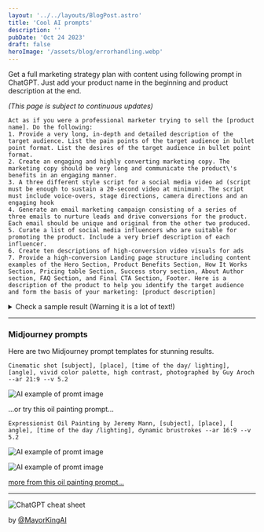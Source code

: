 ```yaml
---
layout: '../../layouts/BlogPost.astro'
title: 'Cool AI prompts'
description: ''
pubDate: 'Oct 24 2023'
draft: false
heroImage: '/assets/blog/errorhandling.webp'
---
```


Get a full marketing strategy plan with content using following prompt in ChatGPT. Just add your product name in the beginning and product description at the end.

_(This page is subject to continuous updates)_

```text
Act as if you were a professional marketer trying to sell the [product name]. Do the following:
1. Provide a very long, in-depth and detailed description of the target audience. List the pain points of the target audience in bullet point format. List the desires of the target audience in bullet point format.
2. Create an engaging and highly converting marketing copy. The marketing copy should be very long and communicate the product\'s benefits in an engaging manner.
3. A three different style script for a social media video ad (script must be enough to sustain a 20-second video at minimum). The script must include voice-overs, stage directions, camera directions and an engaging hook
4. Generate an email marketing campaign consisting of a series of three emails to nurture leads and drive conversions for the product. Each email should be unique and original from the other two produced.
5. Curate a list of social media influencers who are suitable for promoting the product. Include a very brief description of each influencer.
6. Create ten descriptions of high-conversion video visuals for ads
7. Provide a high-conversion Landing page structure including content examples of the Hero Section, Product Benefits Section, How It Works Section, Pricing table Section, Success story section, About Author section, FAQ Section, and Final CTA Section, Footer. Here is a description of the product to help you identify the target audience and form the basis of your marketing: [product description]
```

<details>
<summary>Check a sample result (Warning it is a lot of text!)</summary>

#### 1. Target Audience Description:

Our target audience for the SKF-UI-Components consists of web app developers and designers working at SKF, a leading industrial engineering company. These professionals are responsible for creating web applications that align with SKF's brand and design guidelines. Here are the pain points and desires of our target audience:

##### Pain Points:

- Spending excessive time and effort in designing and developing user interface components from scratch.
- Struggling to maintain consistency in design across different web applications.
- Difficulty in following SKF's design guidelines and brand identity.
- Lack of a standardized system for managing design tokens and UI components.
- Limited resources and time to focus on solving end-user problems.

##### Desires:

- A solution that simplifies and accelerates the process of creating user interface components.
- A design token system that ensures consistency and adherence to SKF's design guidelines.
- Time-saving tools that allow developers to focus on solving end-user problems.
- A framework-agnostic solution that can be easily integrated into different web development environments.
- Access to a supportive community and resources for learning and collaboration.

#### 2. Marketing Copy:

Are you tired of spending countless hours designing and developing user interface components for your web applications? Introducing SKF-UI-Components, the ultimate solution to streamline your web development process and enhance your productivity like never before!

With SKF-UI-Components, you can say goodbye to the tedious task of reinventing the wheel. Our comprehensive library of pre-built, customizable UI components empowers you to create stunning web applications in a fraction of the time. Whether you're a seasoned developer or a design enthusiast, our intuitive interface and extensive documentation make it easy for you to bring your ideas to life.

Imagine having a design token system that ensures consistency across all your web applications. With SKF-UI-Components, you can effortlessly follow SKF's design guidelines and maintain a cohesive brand identity. Our design tokens act as building blocks, allowing you to quickly assemble visually appealing interfaces that captivate your users.

But we don't stop there. We understand that your primary focus is solving end-user problems. That's why SKF-UI-Components is designed to seamlessly integrate into any web development environment, regardless of the framework you use. Our framework-agnostic web components provide the flexibility you need to deliver exceptional user experiences without compromising on performance.

Join our vibrant community of developers and designers who are revolutionizing the way web applications are built. With SKF-UI-Components, you'll gain access to exclusive resources, tutorials, and support, ensuring that you stay ahead of the curve and continuously enhance your skills.

Don't let the complexities of web development hold you back. Supercharge your productivity, unleash your creativity, and create web applications that leave a lasting impression with SKF-UI-Components. Try it today and experience the future of web development!

#### 3. Social Media Video Ad Scripts:

##### Script 1:

[Camera pans over a sleek, modern web application]
Voice-over: "Tired of spending hours designing and developing user interface components?"
[Camera zooms in on a developer using SKF-UI-Components]
Voice-over: "Introducing SKF-UI-Components, the ultimate solution for web app developers at SKF."
[Showcases various pre-built UI components being customized]
Voice-over: "With our extensive library of pre-built components, you can create stunning web applications in no time."
[Highlights the design token system and its benefits]
Voice-over: "Maintain consistency and adhere to SKF's design guidelines effortlessly with our design token system."
[Showcases the ease of integration with different frameworks]
Voice-over: "No matter which framework you use, SKF-UI-Components seamlessly integrates into your workflow."
[Closing shot with the SKF-UI-Components logo]
Voice-over: "Join the revolution in web development. Try SKF-UI-Components today!"

##### Script 2:

[Camera focuses on a developer struggling with UI design]
Voice-over: "Are you tired of reinventing the wheel every time you create a web application?"
[Camera transitions to showcase SKF-UI-Components in action]
Voice-over: "Say hello to SKF-UI-Components, the time-saving solution you've been waiting for."
[Highlights the speed and efficiency of using pre-built components]
Voice-over: "Our extensive library of pre-built components lets you create beautiful interfaces in minutes."
[Showcases the design token system and its impact on consistency]
Voice-over: "Maintain a consistent look and feel across all your web apps with our design token system."
[Closing shot with the SKF-UI-Components logo]
Voice-over: "Unlock your full potential as a web developer. Try SKF-UI-Components today!"

##### Script 3:

[Camera pans over a developer's workspace]
Voice-over: "Attention web app developers! Are you ready to supercharge your productivity?"
[Camera zooms in on a developer using SKF-UI-Components]
Voice-over: "Introducing SKF-UI-Components, the secret weapon in your web development arsenal."
[Showcases the speed and ease of creating UI components]
Voice-over: "Create jaw-dropping interfaces in record time with our extensive library of pre-built components."
[Highlights the benefits of the design token system]
Voice-over: "Ensure brand consistency and impress your users with our powerful design token system."
[Closing shot with the SKF-UI-Components logo]
Voice-over: "Don't settle for average. Unleash your creativity with SKF-UI-Components. Try it now!"

#### 4. Email Marketing Campaign:

##### Email 1 - Introduction:

Subject: Revolutionize Your Web Development Process with SKF-UI-Components

Hi [Name],

Are you tired of spending hours designing and developing user interface components for your web applications? We have the perfect solution for you! Introducing SKF-UI-Components, the ultimate toolkit that will transform the way you create web apps.

In our fast-paced world, time is of the essence. With SKF-UI-Components, you can say goodbye to the days of starting from scratch. Our extensive library of pre-built UI components allows you to build stunning interfaces in a fraction of the time. Plus, our design token system ensures consistency and adherence to SKF's design guidelines.

But that's not all. We understand that your focus should be on solving end-user problems, not getting caught up in the nitty-gritty of UI development. That's why SKF-UI-Components seamlessly integrates into any web development environment, making your life easier and your projects more efficient.

Ready to revolutionize your web development process? Click here to learn more about SKF-UI-Components and start creating web apps that leave a lasting impression.

Stay tuned for our next email, where we'll dive deeper into the features and benefits of SKF-UI-Components.

Best regards,
[Your Name]

##### Email 2 - Features and Benefits:

Subject: Boost Your Productivity with SKF-UI-Components

Hi [Name],

Welcome back! In our last email, we introduced you to SKF-UI-Components, the game-changing toolkit for web app developers. Today, we want to dive deeper into the features and benefits that will revolutionize your web development process.

- Extensive Library of Pre-built UI Components: Save time and effort by leveraging our comprehensive collection of pre-built UI components. From buttons to forms, we've got you covered.

- Design Token System: Ensure consistency and adherence to SKF's design guidelines with our powerful design token system. Say goodbye to design inconsistencies and hello to a cohesive brand identity.

- Framework-Agnostic Integration: No matter which web development framework you use, SKF-UI-Components seamlessly integrates into your workflow. It's time to break free from limitations and unleash your creativity.

Ready to take your web development skills to the next level? Click here to explore SKF-UI-Components and unlock a world of possibilities.

Stay tuned for our final email, where we'll share success stories from developers who have transformed their web development process with SKF-UI-Components.

Best regards,
[Your Name]

##### Email 3 - Success Stories:

Subject: Real Stories, Real Results with SKF-UI-Components

Hi [Name],

We're back with our final email in this series, and we've saved the best for last. Today, we want to share success stories from developers who have experienced the transformative power of SKF-UI-Components.

Meet John, a seasoned web app developer who used to spend hours designing and developing UI components from scratch. Since implementing SKF-UI-Components, he has cut his development time in half and delivered exceptional user experiences that have received rave reviews.

And then there's Sarah, a designer who struggled to maintain consistency across different web applications. With SKF-UI-Components' design token system, she has effortlessly aligned her designs with SKF's brand guidelines, impressing both her clients and colleagues.

Ready to join the ranks of successful developers and designers? Click here to get started with SKF-UI-Components and experience the same level of success.

Thank you for joining us on this journey to revolutionize web development. We can't wait to see what you create with SKF-UI-Components!

Best regards,
[Your Name]

#### 5. Social Media Influencers:

1. WebDevGuru - A web development influencer with a focus on creating efficient and visually appealing web applications. Known for sharing tips, tutorials, and reviews of the latest web development tools.

1. DesignMastermind - A design influencer who specializes in creating stunning user interfaces. Their expertise in UI design and passion for innovation make them a perfect fit for promoting SKF-UI-Components.

1. CodeNinja - A coding expert who shares insights and best practices for web development. With a large following of aspiring developers, CodeNinja can effectively showcase the benefits of SKF-UI-Components to a wide audience.

1. TechInnovator - A technology influencer who explores cutting-edge tools and technologies. Their audience consists of tech enthusiasts and professionals seeking innovative solutions, making them an ideal partner for promoting SKF-UI-Components.

1. DevCommunityHero - A community-focused influencer who fosters collaboration and knowledge sharing among developers. Their engagement with the developer community can help spread the word about SKF-UI-Components and its benefits.

1. VideoVisualizer - A video content creator specializing in visually engaging content. Their expertise in creating high-conversion videos can effectively showcase the features and benefits of SKF-UI-Components.

1. UXEvangelist - A user experience influencer who advocates for creating intuitive and user-centric interfaces. Their audience consists of designers and developers who prioritize delivering exceptional user experiences, making them a valuable partner for promoting SKF-UI-Components.

1. CodeWizard - A coding expert who shares coding tips, tricks, and tutorials. Their expertise in web development and their engaged audience make them an excellent choice for promoting SKF-UI-Components.

1. TechReviewer - A technology reviewer who provides in-depth analysis and reviews of the latest tools and technologies. Their unbiased reviews can help build trust and credibility for SKF-UI-Components among their audience.

1. DevInspiration - A motivational influencer who inspires developers to push their boundaries and embrace new technologies. Their positive and uplifting content can create excitement and curiosity around SKF-UI-Components.

#### 6. High-Conversion Video Visuals:

1. A developer effortlessly customizing a pre-built UI component with a few clicks.
1. A split-screen comparison of a developer manually coding a UI component vs. using SKF-UI-Components for instant results.
1. A time-lapse video showcasing the creation of a complete web application using SKF-UI-Components.
1. A developer showcasing the seamless integration of SKF-UI-Components into different web development frameworks.
1. A before-and-after comparison of a web application's user interface, highlighting the transformation achieved with SKF-UI-Components.
1. A developer collaborating with a designer, using SKF-UI-Components to bridge the gap between design and development.
1. A series of UI components being animated and interacting with user input, demonstrating the dynamic capabilities of SKF-UI-Components.
1. A developer sharing their success story and how SKF-UI-Components revolutionized their web development process.
1. A montage of positive testimonials from developers and designers who have experienced the benefits of SKF-UI-Components.
1. A captivating animation showcasing the versatility and flexibility of SKF-UI-Components in creating unique and engaging user interfaces.

#### 7. High-Conversion Landing Page Structure:

##### Hero Section:

- Engaging headline: "Revolutionize Your Web Development Process with SKF-UI-Components"
- Compelling subheadline: "Create stunning web applications in record time and maintain brand consistency effortlessly"
- Call-to-action button: "Get Started Now"

##### Product Benefits Section:

- Clear and concise bullet points highlighting the key benefits of SKF-UI-Components, such as time-saving, design consistency, and framework-agnostic integration.

##### How It Works Section:

- Step-by-step explanation of how SKF-UI-Components simplifies the web development process, including showcasing the library of pre-built components and the design token system.

##### Pricing Table Section:

- Clear pricing options with different tiers and features, highlighting the value and affordability of SKF-UI-Components.

##### Success Story Section:

- Testimonials from developers and designers who have experienced the benefits of SKF-UI-Components, including their achievements and the impact on their workflow.

##### About Author Section:

- Brief introduction to the team behind SKF-UI-Components, highlighting their expertise and commitment to empowering web developers.

##### FAQ Section:

- Frequently asked questions addressing common queries and concerns about SKF-UI-Components, providing reassurance and clarity to potential customers.

##### Final CTA Section:

- Strong call-to-action encouraging visitors to take the next step, such as signing up for a free trial or contacting the sales team.

##### Footer:

- Contact information, social media links, and additional resources for visitors to explore, ensuring easy navigation and access to further information.
</details>

---

### Midjourney prompts

Here are two Midjourney prompt templates for stunning results.

```text
Cinematic shot [subject], [place], [time of the day/ lighting], [angle], vivid color palette, high contrast, photographed by Guy Aroch --ar 21:9 --v 5.2
```

![AI example of promt image](https://pbs.twimg.com/media/F9J6uayWcAAbtEh?format=jpg&name=4096x4096 'Cinematic shot of a woman , on a rainy street, with streetlight glow at night, fside view, vivid color palette, high contrast, photographed by Guy Aroch --ar 21:9 --v 5.2')

...or try this oil painting prompt...

```text
Expressionist Oil Painting by Jeremy Mann, [subject], [place], [ angle], [time of the day /lighting], dynamic brustrokes --ar 16:9 --v 5.2
```

![AI example of promt image](https://pbs.twimg.com/media/F86G2ZDWEAEJ9dB?format=jpg&name=4096x4096 'Expressionist oil painting by Jeremy Mann, [ Man looking out of train window] in [decaying city] , [close up], [dark and cloudy], dynamic brushtrokes --ar 16:9 --v 5.2')

![AI example of promt image](https://pbs.twimg.com/media/F86U-XfawAA3WGg?format=jpg&name=large 'Expressionist oil painting by Jeremy Mann, [ Man looking out of train window] in [decaying city] , [close up], [dark and cloudy], dynamic brushtrokes --ar 16:9 --v 5.2')

[more from this oil painting prompt...](https://twitter.com/MayorKingAI/status/1715456874806415574)

---

![ChatGPT cheat sheet](https://pbs.twimg.com/media/F6ezdRuWMAAVJfT?format=png&name=small)

by [@MayorKingAI](https://twitter.com/MayorKingAI)
